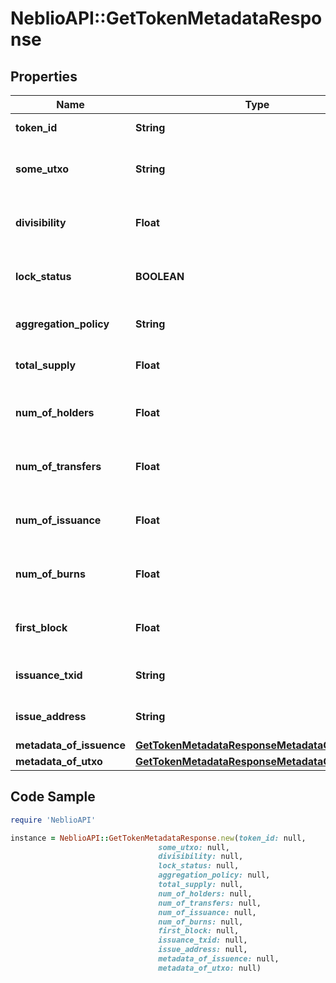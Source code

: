 # NeblioAPI::GetTokenMetadataResponse

## Properties
Name | Type | Description | Notes
------------ | ------------- | ------------- | -------------
**token_id** | **String** | ID of the token | [optional] 
**some_utxo** | **String** | Example UTXO containing this token. | [optional] 
**divisibility** | **Float** | Decimal places the token is divisible to | [optional] 
**lock_status** | **BOOLEAN** | Whether issuance of more tokens is locked | [optional] 
**aggregation_policy** | **String** | Whether the tokens are aggregatable | [optional] 
**total_supply** | **Float** | Total number of tokens in supply | [optional] 
**num_of_holders** | **Float** | Total number of addresses this token is held at | [optional] 
**num_of_transfers** | **Float** | Total number of transactions of this token | [optional] 
**num_of_issuance** | **Float** | Total number of times this token has been issued | [optional] 
**num_of_burns** | **Float** | Number of times tokens have been burned | [optional] 
**first_block** | **Float** | Block number token was issued in | [optional] 
**issuance_txid** | **String** | TXID the token was issued with | [optional] 
**issue_address** | **String** | Address that issued the tokens | [optional] 
**metadata_of_issuence** | [**GetTokenMetadataResponseMetadataOfIssuence**](GetTokenMetadataResponseMetadataOfIssuence.md) |  | [optional] 
**metadata_of_utxo** | [**GetTokenMetadataResponseMetadataOfUtxo**](GetTokenMetadataResponseMetadataOfUtxo.md) |  | [optional] 

## Code Sample

```ruby
require 'NeblioAPI'

instance = NeblioAPI::GetTokenMetadataResponse.new(token_id: null,
                                 some_utxo: null,
                                 divisibility: null,
                                 lock_status: null,
                                 aggregation_policy: null,
                                 total_supply: null,
                                 num_of_holders: null,
                                 num_of_transfers: null,
                                 num_of_issuance: null,
                                 num_of_burns: null,
                                 first_block: null,
                                 issuance_txid: null,
                                 issue_address: null,
                                 metadata_of_issuence: null,
                                 metadata_of_utxo: null)
```


